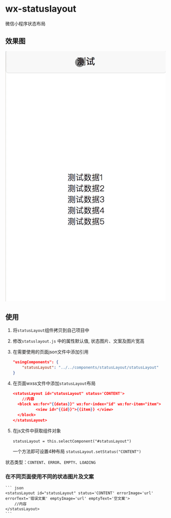 # wx-statuslayout
微信小程序状态布局

## 效果图

![](https://raw.githubusercontent.com/ZzjBeatYou/wx-statuslayout/4b84a5513cf5e9a810cc56d322c29830b39b4fdb/preview/preview.gif)
## 使用
1. 将`statusLayout`组件拷贝到自己项目中
2. 修改`statuslayout.js` 中的属性默认值, 状态图片、文案及图片宽高
3. 在需要使用的页面json文件中添加引用
    ``` json
    "usingComponents": {
        "statusLayout": "../../components/statusLayout/statusLayout"
    }
    ```
4. 在页面wxss文件中添加`statusLayout`布局
    ``` json
    <statusLayout id="statusLayout" status='CONTENT'>
        //内容
      <block wx:for="{{datas}}" wx:for-index="id" wx:for-item="item">
              <view id="{{id}}">{{item}} </view>
      </block>
    </statusLayout>
    ```
5. 在js文件中获取组件对象

    `statusLayout = this.selectComponent("#statusLayout")`
    
    一个方法即可设置4种布局 `statusLayout.setStatus("CONTENT") `

状态类型：`CONTENT`、`ERROR`、`EMPTY`、`LOADING`

### 在不同页面使用不同的状态图片及文案
    ``` json
    <statusLayout id="statusLayout" status='CONTENT' errorImage='url' errorText='错误文案' emptyImage='url' emptyText='空文案'>
        //内容
    </statusLayout>
    ```


